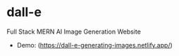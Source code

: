 # dall-e
Full Stack MERN AI Image Generation Website

 - Demo: (https://dall-e-generating-images.netlify.app/)
